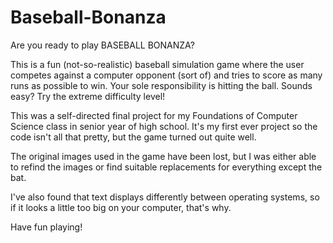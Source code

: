 # Baseball-Bonanza

Are you ready to play BASEBALL BONANZA?

This is a fun (not-so-realistic) baseball simulation game where the user competes against a computer opponent (sort of) and tries to score as many runs as possible to win. Your sole responsibility is hitting the ball. Sounds easy? Try the extreme difficulty level!

This was a self-directed final project for my Foundations of Computer Science class in senior year of high school. It's my first ever project so the code isn't all that pretty, but the game turned out quite well.

The original images used in the game have been lost, but I was either able to refind the images or find suitable replacements for everything except the bat.

I've also found that text displays differently between operating systems, so if it looks a little too big on your computer, that's why.

Have fun playing!
